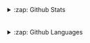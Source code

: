 <details>
  <summary>:zap: Github Stats</summary>

  <img style="margin-right: 100%" align="left" alt="lwoollett's Github Stats" src="https://github-readme-stats.vercel.app/api?username=lwoollett&count_private=true&show_icons=true&theme=colbalt" />
</details>

<br />
<br />

<details>
  <summary>:zap: Github Languages</summary>

  <img align="left" alt="lwoollett's Github Languages" src="https://github-readme-stats.vercel.app/api/top-langs/?username=lwoollett&card_width=495" />
</details>
